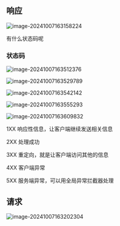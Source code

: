 ## 响应

![image-20241007163158224](../../../AppData/Roaming/Typora/typora-user-images/image-20241007163158224.png)



有什么状态码呢

### 状态码

![image-20241007163512376](../../../AppData/Roaming/Typora/typora-user-images/image-20241007163512376.png)

![image-20241007163529789](../../../AppData/Roaming/Typora/typora-user-images/image-20241007163529789.png)

![image-20241007163542142](../../../AppData/Roaming/Typora/typora-user-images/image-20241007163542142.png)





![image-20241007163555293](../../../AppData/Roaming/Typora/typora-user-images/image-20241007163555293.png)

![image-20241007163609832](../../../AppData/Roaming/Typora/typora-user-images/image-20241007163609832.png)



1XX 响应性信息，让客户端继续发送相关信息

2XX 处理成功

3XX 重定向，就是让客户端访问其他的信息

4XX 客户端异常

5XX 服务端异常，可以用全局异常拦截器处理



## 请求

![image-20241007163202304](../../../AppData/Roaming/Typora/typora-user-images/image-20241007163202304.png)



